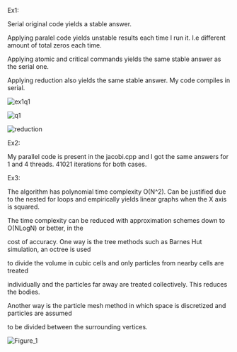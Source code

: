Ex1:

Serial original code yields a stable answer.

Applying paralel code yields unstable results each time I run it. I.e different amount of total zeros each time.

Applying atomic and critical commands yields the same stable answer as the serial one.

Applying reduction also yields the same stable answer. My code compiles in serial.

![ex1q1](https://user-images.githubusercontent.com/73917265/199523617-21298a41-d1e8-4f70-9cae-352964eb0006.png)

![q1](https://user-images.githubusercontent.com/73917265/199523630-98d68ca6-e9ea-4ce5-8fad-2c325efbc5fd.png)

![reduction](https://user-images.githubusercontent.com/73917265/199523648-cf46e74d-f4d5-4c31-95e5-943ea096170b.png)



Ex2:

My parallel code is present in the jacobi.cpp and I got the same answers for 1 and 4 threads. 41021 iterations for both cases.



Ex3:

The algorithm has polynomial time complexity O(N^2). Can be justified due to the nested for loops and empirically yields linear graphs when the X axis is squared.


The time complexity can be reduced with approximation schemes down to O(NLogN) or better, in the 

cost of accuracy. One way is the tree methods such as Barnes Hut simulation, an octree is used 

to divide the volume in cubic cells and only particles from nearby cells are treated 

individually and the particles far away are treated collectively. This reduces the bodies. 

Another way is the particle mesh method in which space is discretized and particles are assumed 

to be divided between the surrounding vertices.






![Figure_1](https://user-images.githubusercontent.com/73917265/199523208-febd72ca-3cd4-4062-a69c-34b0b9ca1985.png)
